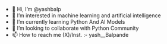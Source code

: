 - 👋 Hi, I’m @yashbalp
- 👀 I’m interested in machine learning and artificial intelligence 
- 🌱 I’m currently learning Python And AI Models
- 💞️ I’m looking to collaborate with Python Community 
- 📫 How to reach me (X)/Inst. :- yash__Balpande

